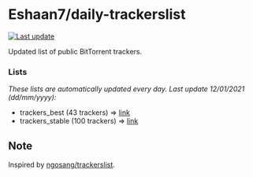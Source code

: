
# Eshaan7/daily-trackerslist 

[![Last update](https://img.shields.io/badge/Last%20update-12/01/2021-blue.svg)](#)

Updated list of public BitTorrent trackers.

### Lists
*These lists are automatically updated every day. Last update 12/01/2021 (_dd/mm/yyyy_):*

* trackers_best (43 trackers) => [link](https://raw.githubusercontent.com/eshaan7/daily-trackerslist/main/trackers_best.txt)
* trackers_stable (100 trackers) => [link](https://raw.githubusercontent.com/eshaan7/daily-trackerslist/main/trackers_stable.txt)

## Note

Inspired by [ngosang/trackerslist](https://github.com/ngosang/trackerslist).
